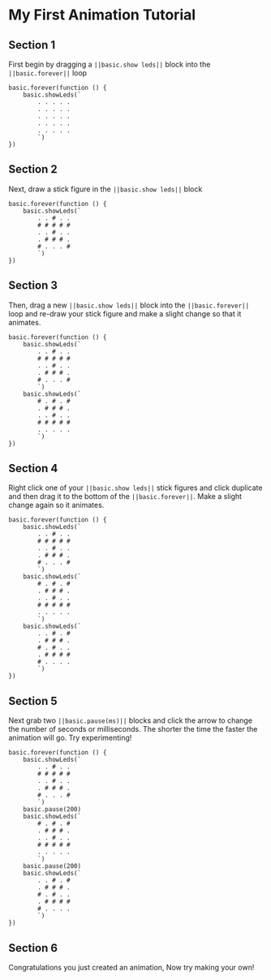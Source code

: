 # My First Animation Tutorial



## Section 1
First begin by dragging  a ``||basic.show leds||`` block into the ``||basic.forever||`` loop

```blocks
basic.forever(function () {
    basic.showLeds(`
        . . . . .
        . . . . .
        . . . . .
        . . . . .
        . . . . .
        `)
})
```


## Section 2

Next, draw a stick figure in the ``||basic.show leds||`` block
```blocks
basic.forever(function () {
    basic.showLeds(`
        . . # . .
        # # # # #
        . . # . .
        . # # # .
        # . . . #
        `)
})
```


## Section 3
Then, drag a new ``||basic.show leds||`` block into the ``||basic.forever||`` loop and re-draw your stick figure and make a slight change so that it animates.

```blocks
basic.forever(function () {
    basic.showLeds(`
        . . # . .
        # # # # #
        . . # . .
        . # # # .
        # . . . #
        `)
    basic.showLeds(`
        # . # . #
        . # # # .
        . . # . .
        # # # # #
        . . . . .
        `)
})
```

## Section 4

Right click one of your ``||basic.show leds||`` stick figures and click duplicate and then drag it to the bottom of the ``||basic.forever||``.  Make a slight change again so it animates.

```blocks
basic.forever(function () {
    basic.showLeds(`
        . . # . .
        # # # # #
        . . # . .
        . # # # .
        # . . . #
        `)
    basic.showLeds(`
        # . # . #
        . # # # .
        . . # . .
        # # # # #
        . . . . .
        `)
    basic.showLeds(`
        . . # . #
        . # # # .
        # . # . .
        . # # # #
        # . . . .
        `)
})
```

## Section 5
Next grab two ``||basic.pause(ms)||`` blocks and click the arrow to change the number of seconds or milliseconds. The shorter the time the faster the animation will go.  Try experimenting!  

```blocks
basic.forever(function () {
    basic.showLeds(`
        . . # . .
        # # # # #
        . . # . .
        . # # # .
        # . . . #
        `)
    basic.pause(200)
    basic.showLeds(`
        # . # . #
        . # # # .
        . . # . .
        # # # # #
        . . . . .
        `)
    basic.pause(200)
    basic.showLeds(`
        . . # . #
        . # # # .
        # . # . .
        . # # # #
        # . . . .
        `)
})
```

## Section 6

Congratulations you just created an animation,  Now try making your own!